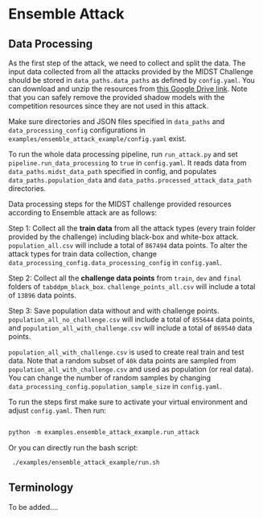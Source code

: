 # Ensemble Attack

## Data Processing
As the first step of the attack, we need to collect and split the data. The input data collected from all the attacks provided by the MIDST Challenge should be stored in `data_paths.data_paths` as defined by `config.yaml`. You can download and unzip the resources from [this Google Drive link](https://drive.google.com/drive/folders/1rmJ_E6IzG25eCL3foYAb2jVmAstXktJ1?usp=drive_link). Note that you can safely remove the provided shadow models with the competition resources since they are not used in this attack.

Make sure directories and JSON files specified in `data_paths` and  `data_processing_config` configurations in `examples/ensemble_attack_example/config.yaml` exist.

To run the whole data processing pipeline, run `run_attack.py` and set `pipeline.run_data_processing` to `true` in `config.yaml`. It reads data from `data_paths.midst_data_path` specified in config, and populates `data_paths.population_data` and `data_paths.processed_attack_data_path` directories.

Data processing steps for the MIDST challenge provided resources according to Ensemble attack are as follows:

Step 1: Collect all the **train data** from all the attack types (every train folder provided by the challenge) including black-box and white-box attack. `population_all.csv` will include a total of `867494` data points. To alter the attack types for train data collection, change `data_processing_config.data_processing_config` in `config.yaml`.

Step 2: Collect all the **challenge data points** from `train`, `dev` and `final` folders of `tabddpm_black_box`.  `challenge_points_all.csv` will include a total of `13896` data points.

Step 3: Save population data without and with challenge points. `population_all_no_challenge.csv` will include a total of `855644` data points, and `population_all_with_challenge.csv` will include a total of `869540` data points.

`population_all_with_challenge.csv` is used to create real train and test data. Note that a random subset of `40k` data points are sampled from `population_all_with_challenge.csv` and used as population (or real data). You can change the number of random samples by changing `data_processing_config.population_sample_size` in `config.yaml`.

To run the steps first make sure to activate your virtual environment and adjust `config.yaml`. Then run:


```python

python -m examples.ensemble_attack_example.run_attack

```

Or you can directly run the bash script:

```bash
 ./examples/ensemble_attack_example/run.sh

```


## Terminology
To be added....
